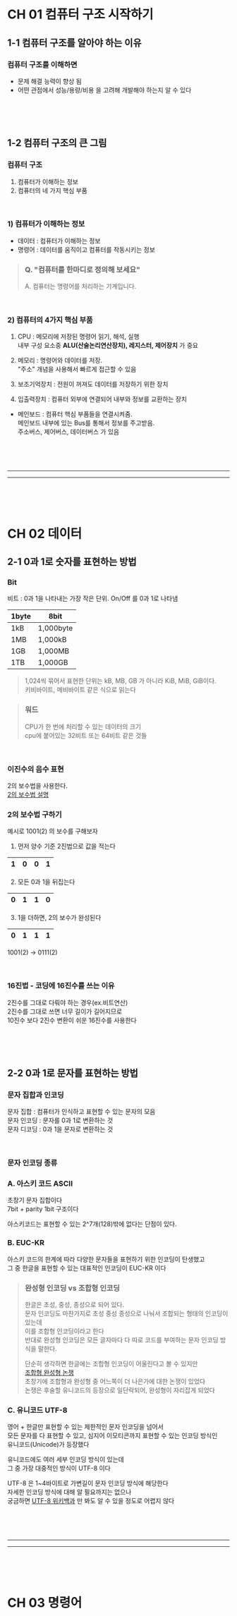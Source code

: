 # CH 01 컴퓨터 구조 시작하기  

## 1-1 컴퓨터 구조를 알아야 하는 이유  

### 컴퓨터 구조를 이해하면  
- 문제 해결 능력이 향상 됨  
- 어떤 관점에서 성능/용량/비용 을 고려해 개발해야 하는지 알 수 있다  

<br><br><br>    

## 1-2 컴퓨터 구조의 큰 그림  

### 컴퓨터 구조
1. 컴퓨터가 이해하는 정보
2. 컴퓨터의 네 가지 핵심 부품  
  
<br>  
  
### 1) 컴퓨터가 이해하는 정보
  
- 데이터 : 컴퓨터가 이해하는 정보  
- 명령어 : 데이터를 움직이고 컴퓨터를 작동시키는 정보  
  
> ### Q. "컴퓨터를 한마디로 정의해 보세요"
> A. 컴퓨터는 명령어를 처리하는 기계입니다.  
  
<br>  

### 2) 컴퓨터의 4가지 핵심 부품  
1. CPU : 메모리에 저장된 명령어 읽기, 해석, 실행  
내부 구성 요소중 **ALU(산술논리연산장치), 레지스터, 제어장치** 가 중요  
  
2. 메모리 : 명령어와 데이터를 저장.  
"주소" 개념을 사용해서 빠르게 접근할 수 있음   
  
3. 보조기억장치 : 전원이 꺼져도 데이터를 저장하기 위한 장치  
  
4. 입출력장치 : 컴퓨터 외부에 연결되어 내부와 정보를 교환하는 장치  
  
+ 메인보드 : 컴퓨터 핵심 부품들을 연결시켜줌.  
메인보드 내부에 있는 Bus를 통해서 정보를 주고받음.  
주소버스, 제어버스, 데이터버스 가 있음   
  
<br><br><br>    
  
---

---

<br><br><br>  

# CH 02 데이터  

## 2-1 0과 1로 숫자를 표현하는 방법  
   
### Bit    
비트 : 0과 1을 나타내는 가장 작은 단위. On/Off 를 0과 1로 나타냄  
  
|1byte|8bit|
|---|---|
|1kB|1,000byte|
|1MB|1,000kB|
|1GB|1,000MB|
|1TB|1,000GB|
  
> 1,024씩 묶어서 표현한 단위는 kB, MB, GB 가 아니라 KiB, MiB, GiB이다.  
> 키비바이트, 메비바이트 같은 식으로 읽는다  
  
> ### 워드  
> CPU가 한 번에 처리할 수 있는 데이터의 크기  
> cpu에 붙어있는 32비트 또는 64비트 같은 것들  
   
<br>    
  
### 이진수의 음수 표현  
  
2의 보수법을 사용한다.  
[2의 보수법 설명](https://github.com/PhysicksKim/TIL/blob/main/CS/20221021_%EC%9D%8C%EC%88%98%ED%91%9C%EA%B8%B0%EB%B2%95%EA%B3%BC2%EC%9D%98%EB%B3%B4%EC%88%98.md)  
  
### 2의 보수법 구하기  
예시로 1001(2) 의 보수를 구해보자  
  
1. 먼저 양수 기준 2진법으로 값을 적는다  
 
|1|0|0|1|  
|---|---|---|---|
  
2. 모든 0과 1을 뒤집는다  

|0|1|1|0|  
|---|---|---|---|
    
3. 1을 더하면, 2의 보수가 완성된다    

|0|1|1|1|  
|---|---|---|---|
  
1001(2) -> 0111(2)  
  
<br>
  
### 16진법 - 코딩에 16진수를 쓰는 이유 
2진수를 그대로 다뤄야 하는 경우(ex.비트연산)   
2진수를 그대로 쓰면 너무 길이가 길어지므로  
10진수 보다 2진수 변환이 쉬운 16진수를 사용한다  
  
<br><br><br>    
  
## 2-2 0과 1로 문자를 표현하는 방법  
  
### 문자 집합과 인코딩  
문자 집합 : 컴퓨터가 인식하고 표현할 수 있는 문자의 모음  
문자 인코딩 : 문자를 0과 1로 변환하는 것    
문자 디코딩 : 0과 1을 문자로 변환하는 것  
  
<br>  
  
### 문자 인코딩 종류  

### A. 아스키 코드 ASCII
초창기 문자 집합이다  
7bit + parity 1bit 구조이다  
  
아스키코드는 표현할 수 있는 2^7개(128)밖에 없다는 단점이 있다.    
  
### B. EUC-KR  
아스키 코드의 한계에 따라 다양한 문자들을 표현하기 위한 인코딩이 탄생했고  
그 중 한글을 표현할 수 있는 대표적인 인코딩이 EUC-KR 이다  
  
> ### 완성형 인코딩 vs 조합형 인코딩  
> 한글은 초성, 중성, 종성으로 되어 있다.    
> 문자 인코딩도 마찬가지로 초성 중성 종성으로 나눠서 조합되는 형태의 인코딩이 있는데  
> 이를 조합형 인코딩이라고 한다  
> 반대로 완성형 인코딩은 모든 글자마다 다 따로 코드를 부여하는 문자 인코딩 방식을 말한다.  
>    
> 단순히 생각하면 한글에는 조합형 인코딩이 어울린다고 볼 수 있지만  
> [조합형 완성형 논쟁](https://namu.wiki/w/%EC%A1%B0%ED%95%A9%ED%98%95%20%EC%99%84%EC%84%B1%ED%98%95%20%EB%85%BC%EC%9F%81)  
> 초창기에 조합형과 완성형 중 어느쪽이 더 나은가에 대한 논쟁이 있었다  
> 논쟁은 후술할 유니코드의 등장으로 일단락되어, 완성형이 자리잡게 되었다  
  
### C. 유니코드 UTF-8
영어 + 한글만 표현할 수 있는 제한적인 문자 인코딩을 넘어서  
모든 문자를 다 표현할 수 있고, 심지어 이모티콘까지 표현할 수 있는 인코딩 방식인  
유니코드(Unicode)가 등장했다  
  
유니코드에도 여러 세부 인코딩 방식이 있는데  
그 중 가장 대중적인 방식이 UTF-8 이다  
  
UTF-8 은 1~4바이트로 가변길이 문자 인코딩 방식에 해당한다    
자세한 인코딩 방식에 대해 알 필요까지는 없으나  
궁금하면 [UTF-8 위키백과](https://ko.wikipedia.org/wiki/UTF-8) 만 봐도 알 수 있을 정도로 어렵지 않다  
  
  
<br><br><br>    
  
---

---

<br><br><br>  
  
# CH 03 명령어 
  
